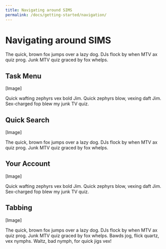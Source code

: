 ```yaml
---
title: Navigating around SIMS
permalink: /docs/getting-started/navigation/
---
```


# Navigating around SIMS

The quick, brown fox jumps over a lazy dog. DJs flock by when MTV ax quiz prog. Junk MTV quiz graced by fox whelps.

## Task Menu

[Image]

Quick wafting zephyrs vex bold Jim. Quick zephyrs blow, vexing daft Jim. Sex-charged fop blew my junk TV quiz.

## Quick Search

[Image]

The quick, brown fox jumps over a lazy dog. DJs flock by when MTV ax quiz prog. Junk MTV quiz graced by fox whelps.

## Your Account

[Image]

Quick wafting zephyrs vex bold Jim. Quick zephyrs blow, vexing daft Jim. Sex-charged fop blew my junk TV quiz.

## Tabbing

[Image]

The quick, brown fox jumps over a lazy dog. DJs flock by when MTV ax quiz prog. Junk MTV quiz graced by fox whelps. Bawds jog, flick quartz, vex nymphs. Waltz, bad nymph, for quick jigs vex!
